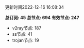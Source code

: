 更新时间2022-12-16 16:08:34

**总订阅: 45**
**总节点: 694**
**有效节点: 247**
- v2ray节点: 187
- ss节点: 41
- trojan节点: 19
